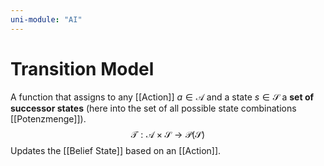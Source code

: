 ```yaml
---
uni-module: "AI"
---
```


# Transition Model

A function that assigns to any [[Action]] $a\in \mathcal{A}$ and a state $s\in \mathcal{S}$ a **set of successor states** (here into the set of all possible state combinations [[Potenzmenge]]).
$$\mathcal{T}: \mathcal{A} \times \mathcal{S} \rightarrow \mathcal{P}(\mathcal{S})$$
Updates the [[Belief State]] based on an [[Action]].
